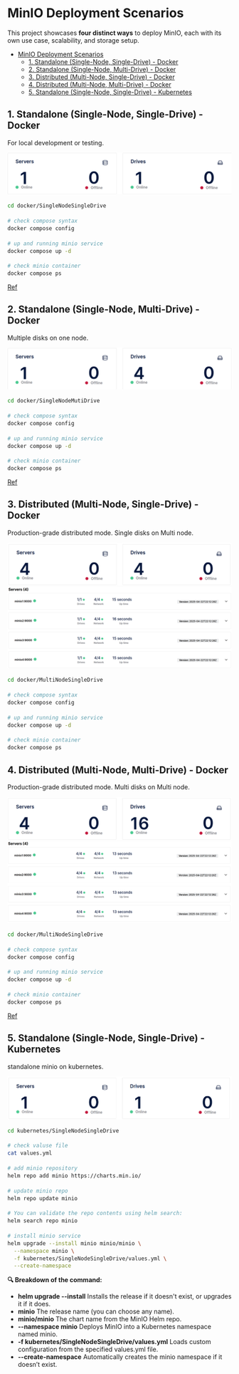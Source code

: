 # MinIO Deployment Scenarios

This project showcases **four distinct ways** to deploy MinIO, each with its own use case, scalability, and storage setup.

- [MinIO Deployment Scenarios](#minio-deployment-scenarios)
  - [1. Standalone (Single-Node, Single-Drive) - Docker](#1-standalone-single-node-single-drive---docker)
  - [2. Standalone (Single-Node, Multi-Drive) - Docker](#2-standalone-single-node-multi-drive---docker)
  - [3. Distributed (Multi-Node, Single-Drive) - Docker](#3-distributed-multi-node-single-drive---docker)
  - [4. Distributed (Multi-Node, Multi-Drive) - Docker](#4-distributed-multi-node-multi-drive---docker)
  - [5. Standalone (Single-Node, Single-Drive) - Kubernetes](#5-standalone-single-node-single-drive---kubernetes)


## 1. Standalone (Single-Node, Single-Drive) - Docker

For local development or testing.

![SNSD](../images/minio-SNSD.png)

```bash
cd docker/SingleNodeSingleDrive

# check compose syntax
docker compose config

# up and running minio service
docker compose up -d

# check minio container
docker compose ps
```

[Ref](https://min.io/docs/minio/linux/operations/install-deploy-manage/deploy-minio-single-node-single-drive.html)

## 2. Standalone (Single-Node, Multi-Drive) - Docker

Multiple disks on one node.

![SNMD](../images/minio-SNMD.png)

```bash
cd docker/SingleNodeMutiDrive

# check compose syntax
docker compose config

# up and running minio service
docker compose up -d

# check minio container
docker compose ps
```

[Ref](https://min.io/docs/minio/linux/operations/install-deploy-manage/deploy-minio-single-node-multi-drive.html)

## 3. Distributed (Multi-Node, Single-Drive) - Docker

Production-grade distributed mode. Single disks on Multi node.

![MNSD](../images/minio-MNSD.png)
![MNSD](../images/minio-MNSD-Servers.png)

```bash
cd docker/MultiNodeSingleDrive

# check compose syntax
docker compose config

# up and running minio service
docker compose up -d

# check minio container
docker compose ps
```


## 4. Distributed (Multi-Node, Multi-Drive) - Docker

Production-grade distributed mode. Multi disks on Multi node.

![MNMD](../images/minio-MNMD.png)
![MNMD](../images/minio-MNMD-Servers.png)

```bash
cd docker/MultiNodeSingleDrive

# check compose syntax
docker compose config

# up and running minio service
docker compose up -d

# check minio container
docker compose ps
```
[Ref](https://min.io/docs/minio/linux/operations/install-deploy-manage/deploy-minio-distributed.html)

## 5. Standalone (Single-Node, Single-Drive) - Kubernetes

standalone minio on kubernetes.

![k8s](../images/minio-k8s-SNSD.png)

```bash
cd kubernetes/SingleNodeSingleDrive

# check valuse file
cat values.yml

# add minio repository
helm repo add minio https://charts.min.io/

# update minio repo
helm repo update minio

# You can validate the repo contents using helm search:
helm search repo minio

# install minio service
helm upgrade --install minio minio/minio \
  --namespace minio \
  -f kubernetes/SingleNodeSingleDrive/values.yml \
  --create-namespace
```

**🔍 Breakdown of the command:**
  - **helm upgrade --install**	Installs the release if it doesn't exist, or upgrades it if it does.
  - **minio**	The release name (you can choose any name).
  - **minio/minio**	The chart name from the MinIO Helm repo.
  - **--namespace minio**	Deploys MinIO into a Kubernetes namespace named minio.
  - **-f kubernetes/SingleNodeSingleDrive/values.yml**	Loads custom configuration from the specified values.yml file.
  - **--create-namespace**	Automatically creates the minio namespace if it doesn’t exist.